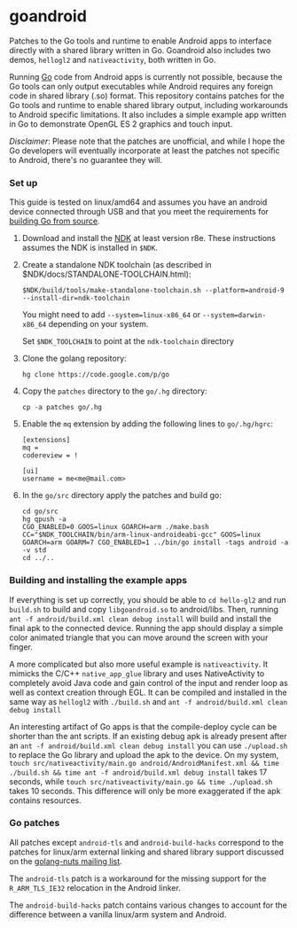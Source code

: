 goandroid
=========

Patches to the Go tools and runtime to enable Android apps to interface directly with a shared library written in Go. Goandroid also includes two demos, `hellogl2` and `nativeactivity`, both written in Go.

Running [Go](http://golang.org) code from Android apps is currently not possible, because the Go tools can only output executables while Android requires any foreign code in shared library (.so) format. This repository contains patches for the Go tools and runtime to enable shared library output, including workarounds to Android specific limitations. It also includes a simple example app written in Go to demonstrate OpenGL ES 2 graphics and touch input.

*Disclaimer*: Please note that the patches are unofficial, and while I hope the Go developers will eventually incorporate at least the patches not specific to Android, there's no guarantee they will.

### Set up ###

This guide is tested on linux/amd64 and assumes you have an android device connected through USB and that you meet the requirements for [building Go from source](http://golang.org/doc/install/source).

1. Download and install the [NDK](http://developer.android.com/tools/sdk/ndk/index.html) at least version r8e. These instructions assumes the NDK is installed in `$NDK`.
2. Create a standalone NDK toolchain (as described in $NDK/docs/STANDALONE-TOOLCHAIN.html):

	`$NDK/build/tools/make-standalone-toolchain.sh --platform=android-9 --install-dir=ndk-toolchain`

	You might need to add `--system=linux-x86_64` or `--system=darwin-x86_64` depending on your system.

	Set `$NDK_TOOLCHAIN` to point at the `ndk-toolchain` directory

3. Clone the golang repository:

	`hg clone https://code.google.com/p/go`

4. Copy the `patches` directory  to the `go/.hg` directory:

	`cp -a patches go/.hg`

5. Enable the `mq` extension by adding the following lines to `go/.hg/hgrc`:

	```
	[extensions]  
	mq =
	codereview = !

	[ui]  
	username = me<me@mail.com>
	```

6. In the `go/src` directory apply the patches and build go:

	```
	cd go/src  
	hg qpush -a  
	CGO_ENABLED=0 GOOS=linux GOARCH=arm ./make.bash  
	CC="$NDK_TOOLCHAIN/bin/arm-linux-androideabi-gcc" GOOS=linux GOARCH=arm GOARM=7 CGO_ENABLED=1 ../bin/go install -tags android -a -v std  
	cd ../..
	```

### Building and installing the example apps ###

If everything is set up correctly, you should be able to `cd hello-gl2` and run `build.sh` to build and copy `libgoandroid.so` to android/libs. Then, running `ant -f android/build.xml clean debug install` will build and install the final apk to the connected device. Running the app should display a simple color animated triangle that you can move around the screen with your finger.

A more complicated but also more useful example is `nativeactivity`. It mimicks the C/C++ `native_app_glue` library and uses NativeActivity to completely avoid Java code and gain control of the input and render loop as well as context creation through EGL. It can be compiled and installed in the same way as `hellogl2` with `./build.sh` and `ant -f android/build.xml clean debug install`

An interesting artifact of Go apps is that the compile-deploy cycle can be shorter than the ant scripts. If an existing debug apk is already present after an `ant -f android/build.xml clean debug install` you can use `./upload.sh` to replace the Go library and upload the apk to the device. On my system, `touch src/nativeactivity/main.go android/AndroidManifest.xml && time ./build.sh && time ant -f android/build.xml debug install` takes 17 seconds, while `touch src/nativeactivity/main.go && time ./upload.sh` takes 10 seconds. This difference will only be more exaggerated if the apk contains resources.

### Go patches ###

All patches except `android-tls` and `android-build-hacks` correspond to the patches for linux/arm external linking and shared library support discussed on the [golang-nuts mailing list](https://groups.google.com/d/msg/golang-nuts/zmjXkGrEx6Q/L4R8qyw7WW4J).

The `android-tls` patch is a workaround for the missing support for the `R_ARM_TLS_IE32` relocation in the Android linker.

The `android-build-hacks` patch contains various changes to account for the difference between a vanilla linux/arm system and Android.
